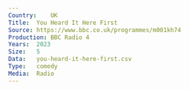```yaml
---
Country:	UK
Title:	You Heard It Here First
Source:	https://www.bbc.co.uk/programmes/m001kh74
Production:	BBC Radio 4
Years:	2023
Size:	5
Data:	you-heard-it-here-first.csv
Type:	comedy
Media:	Radio
---
```

